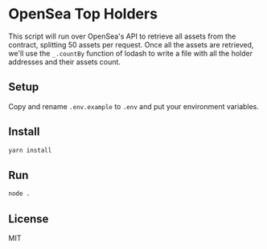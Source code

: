# OpenSea Top Holders

This script will run over OpenSea's API to retrieve all assets from the contract, splitting 50 assets per request. Once all the assets are retrieved, we'll use the `_.countBy` function of lodash to write a file with all the holder addresses and their assets count.

## Setup

Copy and rename `.env.example` to `.env` and put your environment variables.

## Install

```bash
yarn install
```

## Run

```bash
node .
```

## License
MIT
